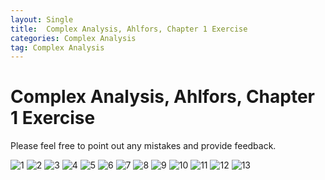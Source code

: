 ```yaml
---
layout: Single
title:  Complex Analysis, Ahlfors, Chapter 1 Exercise
categories: Complex Analysis
tag: Complex Analysis
---
```


Complex Analysis, Ahlfors, Chapter 1 Exercise
===

Please feel free to point out any mistakes and provide feedback.

![1](https://github.com/jiheon0105/jiheon0105.github.io/assets/143495554/52c590c3-2915-4ee1-8725-d94f32fb7fdc)
![2](https://github.com/jiheon0105/jiheon0105.github.io/assets/143495554/ff8acdd1-d0d9-485b-b671-647e440b5e28)
![3](https://github.com/jiheon0105/jiheon0105.github.io/assets/143495554/551147bd-6ac2-4b0b-8df5-b06670fe9f4d)
![4](https://github.com/jiheon0105/jiheon0105.github.io/assets/143495554/15ad28f3-24ac-4b54-a6e5-8d7c9f1e934e)
![5](https://github.com/jiheon0105/jiheon0105.github.io/assets/143495554/ed9f4dc4-8c85-40d6-83f6-80c9be098973)
![6](https://github.com/jiheon0105/jiheon0105.github.io/assets/143495554/fa5eed7c-5387-4e8a-9391-8d0122dbf29c)
![7](https://github.com/jiheon0105/jiheon0105.github.io/assets/143495554/5e353eb1-21dd-4b28-ad52-6de7b8528069)
![8](https://github.com/jiheon0105/jiheon0105.github.io/assets/143495554/4b188ad4-4f6b-4ae3-8ee6-065bda5fb06f)
![9](https://github.com/jiheon0105/jiheon0105.github.io/assets/143495554/8bc73fb4-6885-49d5-804c-0b086bc0ed2c)
![10](https://github.com/jiheon0105/jiheon0105.github.io/assets/143495554/49fc3167-ed15-4ca3-9c0c-110c4c2b6df7)
![11](https://github.com/jiheon0105/jiheon0105.github.io/assets/143495554/73bf87ba-fe9e-4cb3-ad8c-f66012c5636a)
![12](https://github.com/jiheon0105/jiheon0105.github.io/assets/143495554/e120c419-546d-4173-8787-586a89efd4a4)
![13](https://github.com/jiheon0105/jiheon0105.github.io/assets/143495554/695130eb-3bd7-40e4-8ffa-a95767523601)


